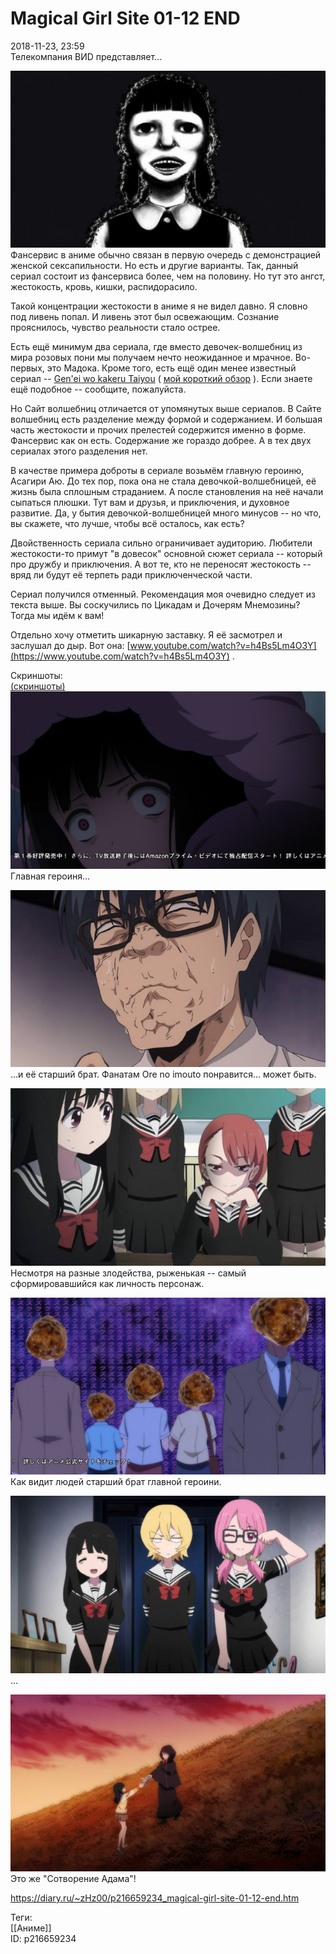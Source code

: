 Magical Girl Site 01-12 END
============================

   
 2018-11-23, 23:59   
  Телекомпания ВИD представляет...   
   
   [![](pics/qYx5IcXl.png)](https://i.imgur.com/qYx5IcX.png)     
 Фансервис в аниме обычно связан в первую очередь с демонстрацией женской сексапильности. Но есть и другие варианты. Так, данный сериал состоит из фансервиса более, чем на половину. Но тут это ангст, жестокость, кровь, кишки, распидорасило.   
   
 Такой концентрации жестокости в аниме я не видел давно. Я словно под ливень попал. И ливень этот был освежающим. Сознание прояснилось, чувство реальности стало острее.   
   
 Есть ещё минимум два сериала, где вместо девочек-волшебниц из мира розовых пони мы получаем нечто неожиданное и мрачное. Во-первых, это Мадока. Кроме того, есть ещё один менее известный сериал --  [Gen'ei wo kakeru Taiyou](http://www.world-art.ru/animation/animation.php?id=1479)  (  [мой короткий обзор](Gen'ei%20wo%20kakeru%20taiyou%2001-13%20END)  ). Если знаете ещё подобное -- сообщите, пожалуйста.   
   
 Но Сайт волшебниц отличается от упомянутых выше сериалов. В Сайте волшебниц есть разделение между формой и содержанием. И большая часть жестокости и прочих прелестей содержится именно в форме. Фансервис как он есть. Содержание же гораздо добрее. А в тех двух сериалах этого разделения нет.   
   
 В качестве примера доброты в сериале возьмём главную героиню, Асагири Аю. До тех пор, пока она не стала девочкой-волшебницей, её жизнь была сплошным страданием. А после становления на неё начали сыпаться плюшки. Тут вам и друзья, и приключения, и духовное развитие. Да, у бытия девочкой-волшебницей много минусов -- но что, вы скажете, что лучше, чтобы всё осталось, как есть?   
   
 Двойственность сериала сильно ограничивает аудиторию. Любители жестокости-то примут "в довесок" основной сюжет сериала -- который про дружбу и приключения. А вот те, кто не переносят жестокость -- вряд ли будут её терпеть ради приключенческой части.   
   
 Сериал получился отменный. Рекомендация моя очевидно следует из текста выше. Вы соскучились по Цикадам и Дочерям Мнемозины? Тогда мы идём к вам!   
   
 Отдельно хочу отметить шикарную заставку. Я её засмотрел и заслушал до дыр. Вот она:  [www.youtube.com/watch?v=h4Bs5Lm4O3Y](https://www.youtube.com/watch?v=h4Bs5Lm4O3Y)  .   
   
 Скриншоты:   
  [(скриншоты)](https://zHz00.diary.ru/p216659234.htm?index=1#linkmore216659234m1)       
  [![](pics/o64EKDTl.png)](https://i.imgur.com/o64EKDT.png)    
 Главная героиня...   
   
  [![](pics/k02HwmFl.jpg)](https://i.imgur.com/k02HwmF.jpg)    
 ...и её старший брат. Фанатам Ore no imouto понравится... может быть.   
   
  [![](pics/1M4KSRRl.jpg)](https://i.imgur.com/1M4KSRR.jpg)    
 Несмотря на разные злодейства, рыженькая -- самый сформировавшийся как личность персонаж.   
   
  [![](pics/eJHwmpxl.jpg)](https://i.imgur.com/eJHwmpx.jpg)    
 Как видит людей старший брат главной героини.   
   
  [![](pics/4EfXbx4l.jpg)](https://i.imgur.com/4EfXbx4.jpg)    
 ...   
   
  [![](pics/gwvWeMdl.jpg)](https://i.imgur.com/gwvWeMd.jpg)    
 Это же "Сотворение Адама"!      
    
 <https://diary.ru/~zHz00/p216659234_magical-girl-site-01-12-end.htm>   
   
 Теги:   
 [[Аниме]]   
 ID: p216659234